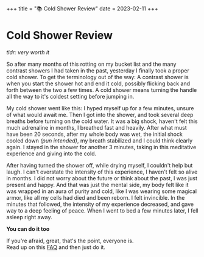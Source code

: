 +++
title = "📚 Cold Shower Review"
date = 2023-02-11
+++

# Cold Shower Review

_tldr: very worth it_

So after many months of this rotting on my bucket list and the many contrast showers I had taken in the past, yesterday I finally took a proper cold shower.
To get the terminology out of the way: A contrast shower is when you start the shower hot and end it cold, possibly flicking back and forth between the two a few times.
A cold shower means turning the handle all the way to it's coldest setting before jumping in.

My cold shower went like this: I hyped myself up for a few minutes, unsure of what would await me.
Then I got into the shower, and took several deep breaths before turning on the cold water.
It was a big shock, haven't felt this much adrenaline in months, I breathed fast and heavily.
After what must have been 20 seconds, after my whole body was wet, the initial shock cooled down *(pun intended)*, my breath stabilized and I could think clearly again.
I stayed in the shower for another 3 minutes, taking in this meditative experience and giving into the cold.

After having turned the shower off, while drying myself, I couldn't help but laugh.
I can't overstate the intensity of this experience, I haven't felt so alive in months.
I did not worry about the future or think about the past, I was just present and happy.
And that was just the mental side, my body felt like it was wrapped in an aura of purity and cold, like I was wearing some magical armor, like all my cells had died and been reborn. I felt invincible.
In the minutes that followed, the intensity of my experience decreased, and gave way to a deep feeling of peace.
When I went to bed a few minutes later, I fell asleep right away.

**You can do it too**

If you're afraid, great, that's the point, everyone is. \
Read up on this [FAQ](https://libreddit.de/r/coldshowers/comments/eyoiol/faq_read_this_thread_if_you_are_new_to_cold/) and then just do it.
